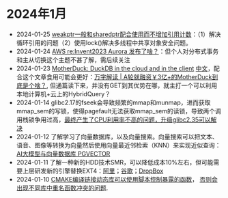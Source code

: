 # 2024年1月
- 2024-01-25 [weakptr一般和sharedptr配合使用而不增加引用计数](https://blog.csdn.net/qq_38410730/article/details/105903979)：（1）解决循环引用的问题（2）使用lock()解决多线程中共享对象安全问题。
- 2024-01-24 [AWS re:Invent2023 Aurora 发布了啥？](http://mysql.taobao.org/monthly/2023/12/01/)：但个人对分布式事务和主从切换这个主题不甚了解，需后续关注
- 2024-01-23 [MotherDuck: DuckDB in the cloud and in the client](https://www.cidrdb.org/cidr2024/papers/p46-atwal.pdf) [中文](https://zhuanlan.zhihu.com/p/679197332)，配合这个文章食用可能会更好：[万字解读 | A轮就融资￥3亿+的MotherDuck到底是个啥？](https://www.rachellaw.xyz/2023/MotherDuck), 但通篇读下来，并没有GET到其优势在哪，就主打一个可以利用本地计算机+云上的HybridQuery？
- 2024-01-14 glibc2.17的fseek会导致频繁的mmap和munmap，进而获取mmap_sem的写锁，使得pagefault无法获取mmap_sem的读锁，导致两个调用栈锁争用过高，[最终产生了CPU利用率不高的问题，升级glibc2.35可以解决](https://zhuanlan.zhihu.com/p/669173594)
- 2024-01-12 了解学习了向量数据库，以及向量搜索。向量搜索可以把文本、语音、图像等转换为向量然后使用向量最近邻检索（KNN）来实现近似查询：[AI大模型与向量数据库 PGVECTOR](https://mp.weixin.qq.com/s?__biz=MzU5ODAyNTM5Ng==&mid=2247485589&idx=1&sn=931f2d794e9b8486f623f746db9f00cd&scene=21#wechat_redirect)
- 2024-01-11 了解一种新的HDD技术SMR，可以降低成本10%左右，但可能需要上层研发新的引擎替换EXT4：[阿里](https://www.usenix.org/system/files/fast23-zhou-su.pdf)；[谷歌](https://blog.google/products/google-cloud/dynamic-hybrid-smr-ocp-proposal-improve-data-center-disk-drives/)；[DropBox](https://dropbox.tech/infrastructure/four-years-of-smr-storage-what-we-love-and-whats-next)
- 2024-01-10 [CMAKE编译链接动态库可以使用脚本控制暴露的函数](https://www.gnu.org/software/gnulib/manual/html_node/LD-Version-Scripts.html)， [否则会出现不同库中重名函数冲突的问题](https://stackoverflow.com/questions/37051635/several-shared-object-using-same-proto-leading-the-the-error-file-already-exist).

